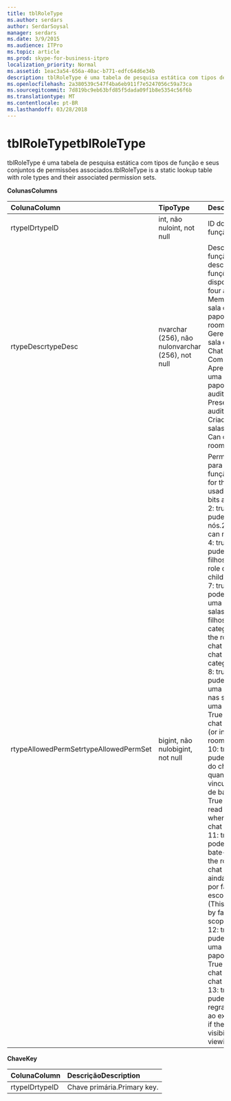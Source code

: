 ```yaml
---
title: tblRoleType
ms.author: serdars
author: SerdarSoysal
manager: serdars
ms.date: 3/9/2015
ms.audience: ITPro
ms.topic: article
ms.prod: skype-for-business-itpro
localization_priority: Normal
ms.assetid: 1eac3a54-656a-40ac-b771-edfc64d6e34b
description: tblRoleType é uma tabela de pesquisa estática com tipos de função e seus conjuntos de permissões associados.
ms.openlocfilehash: 2a380539c547f4ba6eb911f7e5247056c59a73ca
ms.sourcegitcommit: 7d819bc9eb63bfd85f5dada09f1b8e5354c56f6b
ms.translationtype: MT
ms.contentlocale: pt-BR
ms.lasthandoff: 03/28/2018
---
```

# <a name="tblroletype"></a><span data-ttu-id="0349f-103">tblRoleType</span><span class="sxs-lookup"><span data-stu-id="0349f-103">tblRoleType</span></span>
 
<span data-ttu-id="0349f-104">tblRoleType é uma tabela de pesquisa estática com tipos de função e seus conjuntos de permissões associados.</span><span class="sxs-lookup"><span data-stu-id="0349f-104">tblRoleType is a static lookup table with role types and their associated permission sets.</span></span>
  
<span data-ttu-id="0349f-105">**Colunas**</span><span class="sxs-lookup"><span data-stu-id="0349f-105">**Columns**</span></span>

|<span data-ttu-id="0349f-106">**Coluna**</span><span class="sxs-lookup"><span data-stu-id="0349f-106">**Column**</span></span>|<span data-ttu-id="0349f-107">**Tipo**</span><span class="sxs-lookup"><span data-stu-id="0349f-107">**Type**</span></span>|<span data-ttu-id="0349f-108">**Descrição**</span><span class="sxs-lookup"><span data-stu-id="0349f-108">**Description**</span></span>|
|:-----|:-----|:-----|
|<span data-ttu-id="0349f-109">rtypeID</span><span class="sxs-lookup"><span data-stu-id="0349f-109">rtypeID</span></span>  <br/> |<span data-ttu-id="0349f-110">int, não nulo</span><span class="sxs-lookup"><span data-stu-id="0349f-110">int, not null</span></span>  <br/> |<span data-ttu-id="0349f-111">ID do tipo de função.</span><span class="sxs-lookup"><span data-stu-id="0349f-111">Role type ID.</span></span>  <br/> |
|<span data-ttu-id="0349f-112">rtypeDesc</span><span class="sxs-lookup"><span data-stu-id="0349f-112">rtypeDesc</span></span>  <br/> |<span data-ttu-id="0349f-113">nvarchar (256), não nulo</span><span class="sxs-lookup"><span data-stu-id="0349f-113">nvarchar (256), not null</span></span>  <br/> | <span data-ttu-id="0349f-114">Descrição do tipo de função.</span><span class="sxs-lookup"><span data-stu-id="0349f-114">Role type description.</span></span> <span data-ttu-id="0349f-115">Há quatro funções disponíveis:</span><span class="sxs-lookup"><span data-stu-id="0349f-115">There are four available roles:</span></span> <br/>  <span data-ttu-id="0349f-116">Membro: membro da sala de bate-papo</span><span class="sxs-lookup"><span data-stu-id="0349f-116">Member: Chat room member</span></span> <br/>  <span data-ttu-id="0349f-117">Gerente: gerente da sala de Chat</span><span class="sxs-lookup"><span data-stu-id="0349f-117">Manager: Chat room manager</span></span> <br/>  <span data-ttu-id="0349f-118">Com voz: Apresentador para uma sala de bate-papo de auditório</span><span class="sxs-lookup"><span data-stu-id="0349f-118">Voiced: Presenter for an auditorium chat room</span></span> <br/>  <span data-ttu-id="0349f-119">Criador: Pode criar salas de chat</span><span class="sxs-lookup"><span data-stu-id="0349f-119">Creator: Can create chat rooms</span></span> <br/> |
|<span data-ttu-id="0349f-120">rtypeAllowedPermSet</span><span class="sxs-lookup"><span data-stu-id="0349f-120">rtypeAllowedPermSet</span></span>  <br/> |<span data-ttu-id="0349f-121">bigint, não nulo</span><span class="sxs-lookup"><span data-stu-id="0349f-121">bigint, not null</span></span>  <br/> | <span data-ttu-id="0349f-122">Permissão definido para a função.</span><span class="sxs-lookup"><span data-stu-id="0349f-122">Permission set for the role.</span></span> <span data-ttu-id="0349f-123">Os bits usados são:</span><span class="sxs-lookup"><span data-stu-id="0349f-123">The used bits are:</span></span> <br/>  <span data-ttu-id="0349f-124">2: true se a função puder gerenciar nós.</span><span class="sxs-lookup"><span data-stu-id="0349f-124">2: True if the role can manage nodes.</span></span> <br/>  <span data-ttu-id="0349f-125">4: true se a função puder criar nós filhos.</span><span class="sxs-lookup"><span data-stu-id="0349f-125">4: True if the role can create children nodes.</span></span> <br/>  <span data-ttu-id="0349f-126">7: true se a função pode ingressar em uma sala de chat (ou salas de bate-papo filhos de uma categoria).</span><span class="sxs-lookup"><span data-stu-id="0349f-126">7: True if the role can join a chat room (or children chat rooms of a category).</span></span> <br/>  <span data-ttu-id="0349f-127">8: true se a função puder conversar em uma sala de chat (ou nas salas filhos de uma categoria).</span><span class="sxs-lookup"><span data-stu-id="0349f-127">8: True if the role can chat in a chat room (or in children chat rooms of a category).</span></span> <br/>  <span data-ttu-id="0349f-128">10: true se a função puder ler o histórico do chat mesmo quando não está vinculada a uma sala de bate-papo.</span><span class="sxs-lookup"><span data-stu-id="0349f-128">10: True if the role can read chat history even when not joined to a chat room.</span></span> <br/>  <span data-ttu-id="0349f-129">11: true se a função pode ver a sala de bate-papo.</span><span class="sxs-lookup"><span data-stu-id="0349f-129">11: True if the role can see the chat room.</span></span> <span data-ttu-id="0349f-130">(Isso é ainda mais refinado por fatores como escopo e visibilidade.)</span><span class="sxs-lookup"><span data-stu-id="0349f-130">(This is further refined by factors such as scope and visibility.)</span></span> <br/>  <span data-ttu-id="0349f-131">12: true se a função puder conversar em uma sala de bate-papo de auditório.</span><span class="sxs-lookup"><span data-stu-id="0349f-131">12: True if the role can chat in an auditorium chat room.</span></span> <br/>  <span data-ttu-id="0349f-132">13: true se a função puder ignorar as regras de visibilidade ao exibir nós.</span><span class="sxs-lookup"><span data-stu-id="0349f-132">13: True if the role can bypass visibility rules when viewing nodes.</span></span> <br/> |
   
<span data-ttu-id="0349f-133">**Chave**</span><span class="sxs-lookup"><span data-stu-id="0349f-133">**Key**</span></span>

|<span data-ttu-id="0349f-134">**Coluna**</span><span class="sxs-lookup"><span data-stu-id="0349f-134">**Column**</span></span>|<span data-ttu-id="0349f-135">**Descrição**</span><span class="sxs-lookup"><span data-stu-id="0349f-135">**Description**</span></span>|
|:-----|:-----|
|<span data-ttu-id="0349f-136">rtypeID</span><span class="sxs-lookup"><span data-stu-id="0349f-136">rtypeID</span></span>  <br/> |<span data-ttu-id="0349f-137">Chave primária.</span><span class="sxs-lookup"><span data-stu-id="0349f-137">Primary key.</span></span>  <br/> |
   


